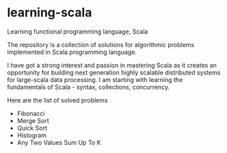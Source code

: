 # learning-scala
Learning functional programming language, Scala

The repository is a collection of solutions for algorithmic problems implemented in Scala programming language. 

I have got a strong interest and passion in mastering Scala as it creates an opportunity for building next generation highly scalable distributed systems for large-scala data processing. I am starting with learning the fundamentals of Scala - syntax, collections, concurrency.

Here are the list of solved problems

- Fibonacci
- Merge Sort
- Quick Sort
- Histogram
- Any Two Values Sum Up To K
